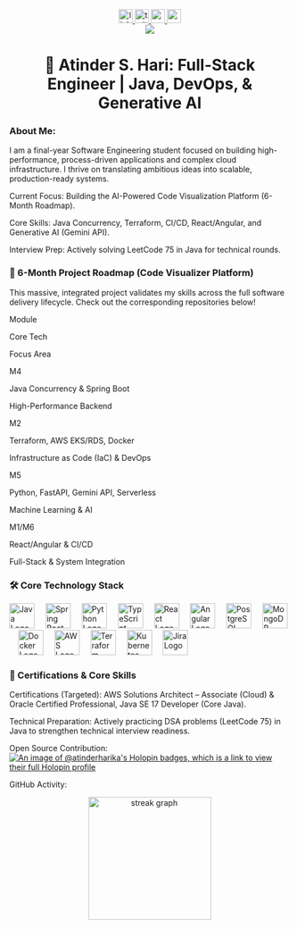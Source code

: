 <div align="center">
<!-- Social Badges Section -->
<a href="https://www.linkedin.com/in/atinder-singh-hari/" target="_blank">
<img src="https://img.shields.io/static/v1?message=LinkedIn&logo=linkedin&label=&color=0077B5&logoColor=white&labelColor=&style=for-the-badge" height="25" alt="linkedin logo" />
</a>
<a href="https://x.com/atinder_harika" target="_blank">
<img src="https://www.google.com/search?q=https://img.shields.io/static/v1%3Fmessage%3DX/Twitter%26logo%3Dx%26label%3D%26color%3D000000%26logoColor%3Dwhite%26labelColor%3D%26style%3Dfor-the-badge" height="25" alt="twitter logo" />
</a>
<a href="https://www.youtube.com/@AtindersCodeCulture" target="_blank">
<img src="https://img.shields.io/static/v1?message=Youtube&logo=youtube&label=&color=FF0000&logoColor=white&labelColor=&style=for-the-badge" height="25" alt="youtube logo" />
</a>
<a href="https://paypal.me/atindersinghhari?country.x=CA&locale.x=en_US" target="_blank">
<img src="https://www.google.com/search?q=https://img.shields.io/static/v1%3Fmessage%3DDonate%26logo%3Dpaypal%26label%3D%26color%3D00457C%26logoColor%3Dwhite%26labelColor%3D%26style%3Dfor-the-badge" height="25" alt="paypal logo" />
</a>
</div>

<div align="center">
<img src="https://visitor-badge.laobi.icu/badge?page_id=atinder-harika.atinder-harika&left_text=Visitors" />
</div>

<h1 align="center">🚀 Atinder S. Hari: Full-Stack Engineer | Java, DevOps, & Generative AI</h1>

<h3 align="left">About Me:</h3>

I am a final-year Software Engineering student focused on building high-performance, process-driven applications and complex cloud infrastructure. I thrive on translating ambitious ideas into scalable, production-ready systems.

Current Focus: Building the AI-Powered Code Visualization Platform (6-Month Roadmap).

Core Skills: Java Concurrency, Terraform, CI/CD, React/Angular, and Generative AI (Gemini API).

Interview Prep: Actively solving LeetCode 75 in Java for technical rounds.

<h3 align="left">🎯 6-Month Project Roadmap (Code Visualizer Platform)</h3>

This massive, integrated project validates my skills across the full software delivery lifecycle. Check out the corresponding repositories below!

Module

Core Tech

Focus Area

M4

Java Concurrency & Spring Boot

High-Performance Backend

M2

Terraform, AWS EKS/RDS, Docker

Infrastructure as Code (IaC) & DevOps

M5

Python, FastAPI, Gemini API, Serverless

Machine Learning & AI

M1/M6

React/Angular & CI/CD

Full-Stack & System Integration

<h3 align="left">🛠️ Core Technology Stack</h3>
<div align="left">
<!-- Group 1: Backend & Core -->
<img src="https://www.google.com/search?q=https://cdn.jsdelivr.net/gh/devicons/devicon/icons/java/java-original-wordmark.svg" height="45" alt="Java Logo" />
<img width="12" />
<img src="https://cdn.jsdelivr.net/gh/devicons/devicon/icons/spring/spring-original-wordmark.svg" height="45" alt="Spring Boot Logo" />
<img width="12" />
<img src="https://cdn.jsdelivr.net/gh/devicons/devicon/icons/python/python-original.svg" height="45" alt="Python Logo" />
<img width="12" />
<img src="https://cdn.jsdelivr.net/gh/devicons/devicon/icons/typescript/typescript-original.svg" height="45" alt="TypeScript Logo" />
<img width="12" />
<!-- Group 2: Front-End & Databases -->
<img src="https://www.google.com/search?q=https://cdn.jsdelivr.net/gh/devicons/devicon/icons/react/react-original.svg" height="45" alt="React Logo" />
<img width="12" />
<img src="https://cdn.jsdelivr.net/gh/devicons/devicon/icons/angularjs/angularjs-original.svg" height="45" alt="Angular Logo" />
<img width="12" />
<img src="https://www.google.com/search?q=https://cdn.jsdelivr.net/gh/devicons/devicon/icons/postgresql/postgresql-original.svg" height="45" alt="PostgreSQL Logo" />
<img width="12" />
<img src="https://www.google.com/search?q=https://cdn.jsdelivr.net/gh/devicons/devicon/icons/mongodb/mongodb-original-wordmark.svg" height="45" alt="MongoDB Logo" />
<img width="12" />
<!-- Group 3: DevOps, Cloud & AI -->
<img src="https://www.google.com/search?q=https://cdn.jsdelivr.net/gh/devicons/devicon/icons/docker/docker-original-wordmark.svg" height="45" alt="Docker Logo" />
<img width="12" />
<img src="https://cdn.jsdelivr.net/gh/devicons/devicon/icons/amazonwebservices/amazonwebservices-original-wordmark.svg" height="45" alt="AWS Logo" />
<img width="12" />
<img src="https://www.google.com/search?q=https://cdn.jsdelivr.net/gh/devicons/devicon/icons/terraform/terraform-original-wordmark.svg" height="45" alt="Terraform Logo" />
<img width="12" />
<img src="https://www.google.com/search?q=https://cdn.jsdelivr.net/gh/devicons/devicon/icons/kubernetes/kubernetes-plain-wordmark.svg" height="45" alt="Kubernetes Logo" />
<img width="12" />
<img src="https://www.google.com/search?q=https://cdn.jsdelivr.net/gh/devicons/devicon/icons/jira/jira-original-wordmark.svg" height="45" alt="Jira Logo" />
</div>

<h3 align="left">🏅 Certifications & Core Skills</h3>

Certifications (Targeted): AWS Solutions Architect – Associate (Cloud) & Oracle Certified Professional, Java SE 17 Developer (Core Java).

Technical Preparation: Actively practicing DSA problems (LeetCode 75) in Java to strengthen technical interview readiness.

Open Source Contribution: [![An image of @atinderharika's Holopin badges, which is a link to view their full Holopin profile](https://holopin.me/atinderharika)](https://holopin.io/@atinderharika)

GitHub Activity: 

<div align="center"><img src="https://streak-stats.demolab.com?user=atinder-harika&locale=en&mode=daily&theme=dark&hide_border=false&border_radius=5&order=3" height="220" alt="streak graph" /></div>
